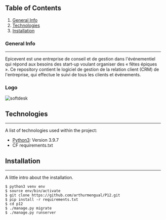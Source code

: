 ## Table of Contents

1. [General Info](#general-info)
2. [Technologies](#technologies)
3. [Installation](#installation)

### General Info

---

Epicevent est une entreprise de conseil et de gestion dans l'événementiel qui répond aux besoins des start-up voulant organiser des « fêtes épiques ». Ce repository contient le logiciel de gestion de la relation client (CRM) de l'entreprise, qui effectue le suivi de tous les clients et événements.

### Logo

![softdesk](https://user.oc-static.com/upload/2020/09/22/16007804386673_P10.png)

## Technologies

---

A list of technologies used within the project:

- [Python3](https://example.com): Version 3.9.7
- CF requirements.txt

## Installation

---

A little intro about the installation.

```
$ python3 venv env
$ source env/bin/activate
$ git clone https://github.com/arthurmengual/P12.git
$ pip install -r requirements.txt
$ cd p12
$ ./manage.py migrate
$ ./manage.py runserver
```

